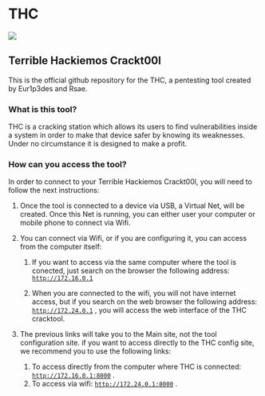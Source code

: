 # THC
![](./img/logo.png)
## Terrible Hackiemos Crackt00l
This is the official github repository for the THC, a pentesting tool created by Eur1p3des and Rsae.
### What is this tool?
THC is a cracking station which allows its users to find vulnerabilities inside a system in order to make that device safer by knowing its weaknesses.\
Under no circumstance it is designed to make a profit.

### How can you access the tool?
In order to connect to your Terrible Hackiemos Crackt00l, you will need to follow the next instructions:
1. Once the tool is connected to a device via USB, a Virtual Net, will be created. Once this Net is running, you can either user your computer or mobile phone to connect via Wifi.
2. You can connect via Wifi, or if you are configuring it, you can access from the computer itself:

    1. If you want to access via the same computer where the tool is conected, just search on the browser the following address: [```http://172.16.0.1```](http://172.16.0.1)

    2. When you are connected to the wifi, you will not have internet access, but if you search on the web browser the following address: [```http://172.24.0.1```](http://172.24.0.1) , you will access the web interface of the THC cracktool.

3. The previous links will take you to the Main site, not the tool configuration site. if you want to access directly to the THC config site, we recommend you to use the following links:

    1. To access directly from the computer where THC is connected: [```http://172.16.0.1:8000```](http://172.16.0.1:8000) .
    2. To access via wifi: [```http://172.24.0.1:8000```](http://172.24.0.1:8000) .
